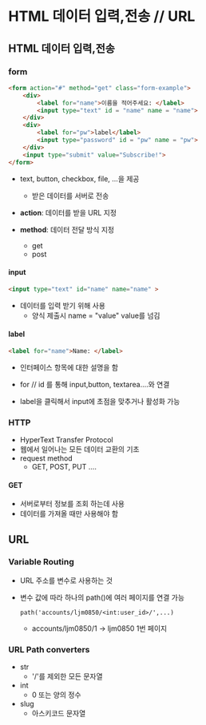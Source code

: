 # HTML 데이터 입력,전송 // URL

## HTML 데이터 입력,전송

### form

```html
<form action="#" method="get" class="form-example">
	<div>
    	<label for="name">이름을 적어주세요: </label>
    	<input type="text" id = "name" name = "name">
    </div>
    <div>
    	<label for="pw">label</label>
    	<input type="password" id = "pw" name = "pw">
    </div>
    <input type="submit" value="Subscribe!">
</form>
```

- text, button, checkbox, file, ...을 제공
  - 받은 데이터를 서버로 전송



- **action**: 데이터를 받을 URL 지정
- **method**: 데이터 전달 방식 지정
  - get
  - post


#### input

```html
<input type="text" id="name" name="name" >
```

- 데이터를 입력 받기 위해 사용
  - 양식 제출시 name = "value" value를 넘김 
  
  

#### label

```html
<label for="name">Name: </label>
```

- 인터페이스 항목에 대한 설명을 함
- for // id 를 통해 input,button, textarea....와 연결

- label을 클릭해서 input에 초점을 맞추거나 활성화 가능



### HTTP

- HyperText Transfer Protocol
- 웹에서 일어나는 모든 데이터 교환의 기초
- request method
  - GET, POST, PUT ....

#### GET

- 서버로부터 정보를 조회 하는데 사용
- 데이터를 가져올 때만 사용해야 함



## URL

### Variable Routing

- URL 주소를 변수로 사용하는 것

- 변수 값에 따라 하나의 path()에 여러 페이지를 연결 가능

  ```django
  path('accounts/ljm0850/<int:user_id>/',...)
  ```

  - accounts/ljm0850/1 -> ljm0850 1번 페이지

### URL Path converters

- str
  - '/'를 제외한 모든 문자열
- int
  - 0 또는 양의 정수
- slug
  - 아스키코드 문자열